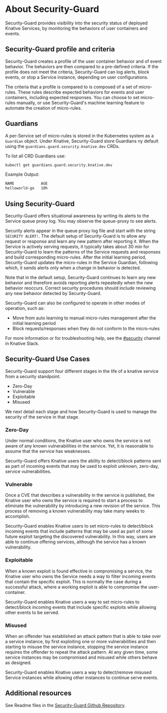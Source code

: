 # About Security-Guard

Security-Guard provides visibility into the security status of deployed Knative Services, by monitoring the behaviors of user containers and events.

## Security-Guard profile and criteria

Security-Guard creates a profile of the user container behavior and of event behavior.
The behaviors are then compared to a pre-defined criteria.
If the profile does not meet the criteria, Security-Guard can log alerts, block events, or stop a Service instance, depending on user configurations.

The criteria that a profile is compared to is composed of a set of micro-rules. These rules describe expected behaviors for events and user containers, including expected responses. You can choose to set micro-rules manually, or use Security-Guard's machine learning feature to automate the creation of micro-rules.

## Guardians

A per-Service set of micro-rules is stored in the Kubernetes system as a `Guardian` object. Under Knative, Security-Guard store Guardians ny default using the `guardians.guard.security.knative.dev` CRDs.

To list all CRD Guardians use:

```bash
kubectl get guardians.guard.security.knative.dev
```

Example Output:

```sh
NAME            AGE
helloworld-go   10h
```

## Using Security-Guard

Security-Guard offers situational awareness by writing its alerts to the Service queue proxy log. You may observe the queue-proxy to see alerts.

Security alerts appear in the queue proxy log file and start with the string `SECURITY ALERT!`. The default setup of Security-Guard is to allow any request or response and learn any new pattern after reporting it. When the Service is actively serving requests, it typically takes about 30 min for Security-Guard to learn the patterns of the Service requests and responses and build corresponding micro-rules. After the initial learning period, Security-Guard updates the micro-rules in the Service Guardian, following which, it sends alerts only when a change in behavior is detected.

Note that in the default setup, Security-Guard continues to learn any new behavior and therefore avoids reporting alerts repeatedly when the new behavior reoccurs. Correct security procedures should include reviewing any new behavior detected by Security-Guard.

Security-Guard can also be configured to operate in other modes of operation, such as:

* Move from auto learning to manual micro-rules management after the initial learning period
* Block requests/responses when they do not conform to the micro-rules

For more information or for troubleshooting help, see the [#security](https://knative.slack.com/archives/CBYV1E0TG) channel in Knative Slack.

## Security-Guard Use Cases

Security-Guard support four different stages in the life of a knative service from a security standpoint.

* Zero-Day
* Vulnerable
* Exploitable
* Misused

We next detail each stage and how Security-Guard is used to manage the security of the service in that stage.

### Zero-Day

Under normal conditions, the Knative user who owns the service is not aware of any known vulnerabilities in the service. Yet, it is reasonable to assume that the service has weaknesses.

Security-Guard offers Knative users the ability to detect/block patterns sent as part of incoming events that may be used to exploit unknown, zero-day, service vulnerabilities.

### Vulnerable

Once a CVE that describes a vulnerability in the service is published, the Knative user who owns the service is required to start a process to eliminate the vulnerability by introducing a new revision of the service. This process of removing a known vulnerability may take many weeks to accomplish.

Security-Guard enables Knative users to set micro-rules to detect/block incoming events that include patterns that may be used as part of some future exploit targeting the discovered vulnerability. In this way, users are able to continue offering services, although the service has a known vulnerability.

### Exploitable

When a known exploit is found effective in compromising a service, the Knative user who owns the Service needs a way to filter incoming events that contain the specific exploit. This is normally the case during a successful attack, where a working exploit is able to compromise the user-container.

Security-Guard enables Knative users a way to set micro-rules to detect/block incoming events that include specific exploits while allowing other events to be served.

### Misused

When an offender has established an attack pattern that is able to take over a service instance, by first exploiting one or more vulnerabilities and then starting to misuse the service instance, stopping the service instance requires the offender to repeat the attack pattern. At any given time, some service instances may be compromised and misused while others behave as designed.

Security-Guard enables Knative users a way to detect/remove misused Service instances while allowing other instances to continue serve events.

## Additional resources

See Readme files in the [Security-Guard Github Repository](http://knative.dev/security-guard).
